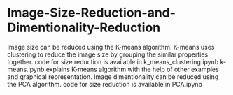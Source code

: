 # Image-Size-Reduction-and-Dimentionality-Reduction
Image size can be reduced using the K-means algorithm. K-means uses clustering to reduce the image size by grouping the similar properties together.
code for size reduction is available in k_means_clustering.ipynb
k-means.ipynb explains K-means algorithm with the help of other examples and graphical representation.
Image dimentionality can be reduced using the PCA algorithm.
code for size reduction is available in PCA.ipynb
